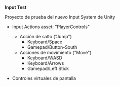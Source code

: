 **Input Test**

Proyecto de prueba del nuevo Input System de Unity

- Input Actions asset: "PlayerControls"
  - Acción de salto ("Jump")
    - Keyboard/Space
    - Gamepad/Button-South
  - Acciones de movimiento ("Move")
    - Keyboard/WASD
    - Keyboard/Arrows
    - Gamepad/Left Stick

- Controles virtuales de pantalla
